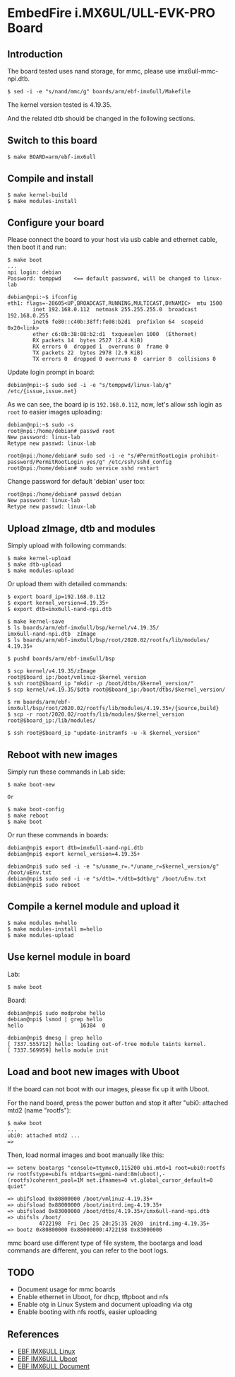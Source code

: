 
# EmbedFire i.MX6UL/ULL-EVK-PRO Board

## Introduction

The board tested uses nand storage, for mmc, please use imx6ull-mmc-npi.dtb.

    $ sed -i -e "s/nand/mmc/g" boards/arm/ebf-imx6ull/Makefile

The kernel version tested is 4.19.35.

And the related dtb should be changed in the following sections.

## Switch to this board

    $ make BOARD=arm/ebf-imx6ull

## Compile and install

    $ make kernel-build
    $ make modules-install

## Configure your board

Please connect the board to your host via usb cable and ethernet cable, then boot it and run:

    $ make boot
    ...
    npi login: debian
    Password: temppwd    <== default password, will be changed to linux-lab

    debian@npi:~$ ifconfig
    eth1: flags=-28605<UP,BROADCAST,RUNNING,MULTICAST,DYNAMIC>  mtu 1500
            inet 192.168.0.112  netmask 255.255.255.0  broadcast 192.168.0.255
            inet6 fe80::c40b:38ff:fe08:b2d1  prefixlen 64  scopeid 0x20<link>
            ether c6:0b:38:08:b2:d1  txqueuelen 1000  (Ethernet)
            RX packets 14  bytes 2527 (2.4 KiB)
            RX errors 0  dropped 1  overruns 0  frame 0
            TX packets 22  bytes 2978 (2.9 KiB)
            TX errors 0  dropped 0 overruns 0  carrier 0  collisions 0


Update login prompt in board:

    debian@npi:~$ sudo sed -i -e "s/temppwd/linux-lab/g" /etc/{issue,issue.net}

As we can see, the board ip is `192.168.0.112`, now, let's allow ssh login as `root` to easier images uploading:

    debian@npi:~$ sudo -s
    root@npi:/home/debian# passwd root
    New password: linux-lab
    Retype new passwd: linux-lab

    root@npi:/home/debian# sudo sed -i -e "s/#PermitRootLogin prohibit-password/PermitRootLogin yes/g" /etc/ssh/sshd_config
    root@npi:/home/debian# sudo service sshd restart

Change password for default 'debian' user too:

    root@npi:/home/debian# passwd debian
    New password: linux-lab
    Retype new passwd: linux-lab

## Upload zImage, dtb and modules

Simply upload with following commands:

    $ make kernel-upload
    $ make dtb-upload
    $ make modules-upload

Or upload them with detailed commands:

    $ export board_ip=192.168.0.112
    $ export kernel_version=4.19.35+
    $ export dtb=imx6ull-nand-npi.dtb

    $ make kernel-save
    $ ls boards/arm/ebf-imx6ull/bsp/kernel/v4.19.35/
    imx6ull-nand-npi.dtb  zImage
    $ ls boards/arm/ebf-imx6ull/bsp/root/2020.02/rootfs/lib/modules/
    4.19.35+

    $ pushd boards/arm/ebf-imx6ull/bsp

    $ scp kernel/v4.19.35/zImage root@$board_ip:/boot/vmlinuz-$kernel_version
    $ ssh root@$board_ip "mkdir -p /boot/dtbs/$kernel_version/"
    $ scp kernel/v4.19.35/$dtb root@$board_ip:/boot/dtbs/$kernel_version/

    $ rm boards/arm/ebf-imx6ull/bsp/root/2020.02/rootfs/lib/modules/4.19.35+/{source,build}
    $ scp -r root/2020.02/rootfs/lib/modules/$kernel_version root@$board_ip:/lib/modules/

    $ ssh root@$board_ip "update-initramfs -u -k $kernel_version"

## Reboot with new images

Simply run these commands in Lab side:

    $ make boot-new

    Or

    $ make boot-config
    $ make reboot
    $ make boot

Or run these commands in boards:

    debian@npi$ export dtb=imx6ull-nand-npi.dtb
    debian@npi$ export kernel_version=4.19.35+

    debian@npi$ sudo sed -i -e "s/uname_r=.*/uname_r=$kernel_version/g" /boot/uEnv.txt
    debian@npi$ sudo sed -i -e "s/dtb=.*/dtb=$dtb/g" /boot/uEnv.txt
    debian@npi$ sudo reboot

## Compile a kernel module and upload it

    $ make modules m=hello
    $ make modules-install m=hello
    $ make modules-upload

## Use kernel module in board

Lab:

    $ make boot

Board:

    debian@npi$ sudo modprobe hello
    debian@npi$ lsmod | grep hello
    hello                  16384  0

    debian@npi$ dmesg | grep hello
    [ 7337.555712] hello: loading out-of-tree module taints kernel.
    [ 7337.569959] hello module init

## Load and boot new images with Uboot

If the board can not boot with our images, please fix up it with Uboot.

For the nand board, press the power button and stop it after "ubi0: attached mtd2 (name "rootfs"):

    $ make boot
    ...
    ubi0: attached mtd2 ...
    =>

Then, load normal images and boot manually like this:

    => setenv bootargs "console=ttymxc0,115200 ubi.mtd=1 root=ubi0:rootfs rw rootfstype=ubifs mtdparts=gpmi-nand:8m(uboot),-(rootfs)coherent_pool=1M net.ifnames=0 vt.global_cursor_default=0 quiet"

    => ubifsload 0x80800000 /boot/vmlinuz-4.19.35+
    => ubifsload 0x88000000 /boot/initrd.img-4.19.35+
    => ubifsload 0x83000000 /boot/dtbs/4.19.35+/imx6ull-nand-npi.dtb
    => ubifsls /boot/
              4722198  Fri Dec 25 20:25:35 2020  initrd.img-4.19.35+
    => bootz 0x80800000 0x88000000:4722198 0x83000000

mmc board use different type of file system, the bootargs and load commands are different, you can refer to the boot logs.

## TODO

* Document usage for mmc boards
* Enable ethernet in Uboot, for dhcp, tftpboot and nfs
* Enable otg in Linux System and document uploading via otg
* Enable booting with nfs rootfs, easier uploading

## References

* [EBF IMX6ULL Linux](https://github.com/Embedfire/ebf_linux_kernel)
* [EBF IMX6ULL Uboot](https://gitee.com/Embedfire/ebf_linux_uboot)
* [EBF IMX6ULL Document](http://doc.embedfire.com/products/link/zh/latest/linux/ebf_i.mx6ull.html)
